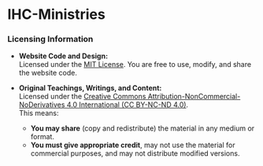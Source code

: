 # IHC-Ministries
### Licensing Information

- **Website Code and Design:**  
  Licensed under the [MIT License](LICENSE). You are free to use, modify, and share the website code.

- **Original Teachings, Writings, and Content:**  
  Licensed under the [Creative Commons Attribution-NonCommercial-NoDerivatives 4.0 International (CC BY-NC-ND 4.0)](LICENSE-teachings.txt).  
  This means:
  - **You may share** (copy and redistribute) the material in any medium or format.
  - **You must give appropriate credit**, may not use the material for commercial purposes, and may not distribute modified versions.
